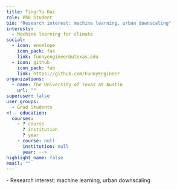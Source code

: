 ```yaml
---
title: Ting-Yu Dai
role: PhD Student
bio: "Research interest: machine learning, urban downscaling"
interests:
  - Machine learning for climate
social:
  - icon: envelope
    icon_pack: fas
    link: funnyengineer@utexas.edu
  - icon: github
    icon_pack: fab
    link: https://github.com/FunnyEngineer
organizations:
  - name: The University of Texas at Austin
    url: ""
superuser: false
user_groups:
  - Grad Students
<!-- education:
  courses:
    - ? course
      ? institution
      ? year
    - course: null
      institution: null
      year: -->
highlight_name: false
email: ""
---
```

\- Research interest: machine learning, urban downscaling